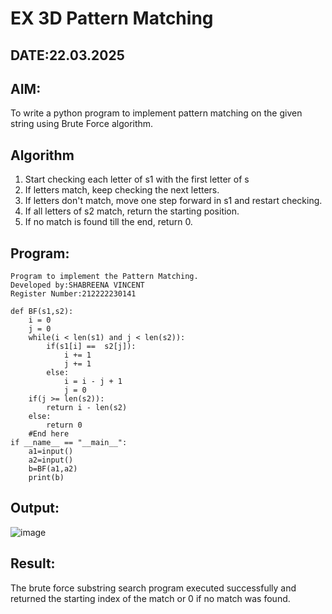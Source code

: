 # EX 3D Pattern Matching
## DATE:22.03.2025
## AIM:
To write a python program to implement pattern matching on the given string using Brute Force algorithm.
## Algorithm
 1. Start checking each letter of s1 with the first letter of s
2. If letters match, keep checking the next letters.
3. If letters don't match, move one step forward in s1 and restart checking.
4. If all letters of s2 match, return the starting position.
5. If no match is found till the end, return 0.  

## Program:
```
Program to implement the Pattern Matching.
Developed by:SHABREENA VINCENT
Register Number:212222230141
```
```
def BF(s1,s2):
    i = 0
    j = 0
    while(i < len(s1) and j < len(s2)):
        if(s1[i] ==  s2[j]):
            i += 1
            j += 1
        else:
            i = i - j + 1
            j = 0
    if(j >= len(s2)):
        return i - len(s2)
    else:
        return 0
    #End here
if __name__ == "__main__":
    a1=input() 
    a2=input() 
    b=BF(a1,a2)
    print(b)
```
## Output:
![image](https://github.com/user-attachments/assets/c994593f-0de5-4f88-9c8c-f29c1561ec93)
## Result:
The brute force substring search program executed successfully and returned the starting index of the match or 0 if no match was found.

